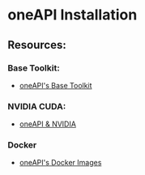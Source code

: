 # oneAPI Installation

## Resources:

### Base Toolkit:

- [oneAPI's Base Toolkit](https://www.intel.com/content/www/us/en/developer/tools/oneapi/base-toolkit-download.html)

### NVIDIA CUDA:

- [oneAPI & NVIDIA](https://developer.codeplay.com/products/oneapi/nvidia/2023.0.0/guides/get-started-guide-nvidia)

### Docker

- [oneAPI's Docker Images](https://github.com/intel/oneapi-containers)